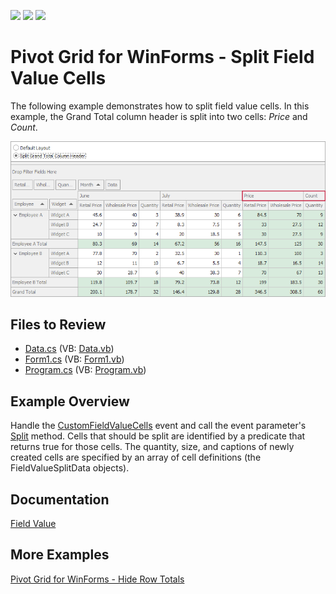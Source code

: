 <!-- default badges list -->
![](https://img.shields.io/endpoint?url=https://codecentral.devexpress.com/api/v1/VersionRange/128582575/21.2.3%2B)
[![](https://img.shields.io/badge/Open_in_DevExpress_Support_Center-FF7200?style=flat-square&logo=DevExpress&logoColor=white)](https://supportcenter.devexpress.com/ticket/details/E2763)
[![](https://img.shields.io/badge/📖_How_to_use_DevExpress_Examples-e9f6fc?style=flat-square)](https://docs.devexpress.com/GeneralInformation/403183)
<!-- default badges end -->

# Pivot Grid for WinForms - Split Field Value Cells

The following example demonstrates how to split field value cells. In this example, the Grand Total column header is split into two cells: _Price_ and _Count_. 

![Pivot Grid](images/pivotgrid.png)

## Files to Review

<!-- default file list -->
* [Data.cs](./CS/Data.cs) (VB: [Data.vb](./VB/Data.vb))
* [Form1.cs](./CS/Form1.cs) (VB: [Form1.vb](./VB/Form1.vb))
* [Program.cs](./CS/Program.cs) (VB: [Program.vb](./VB/Program.vb))
<!-- default file list end -->

## Example Overview 

Handle the [CustomFieldValueCells](https://docs.devexpress.com/WindowsForms/DevExpress.XtraPivotGrid.PivotGridControl.CustomFieldValueCells) event and call the event parameter's [Split](https://docs.devexpress.com/CoreLibraries/DevExpress.XtraPivotGrid.PivotCustomFieldValueCellsEventArgsBase-2.Split(Boolean--Predicate-T2---IList-FieldValueSplitData-)) method. Cells that should be split are identified by a predicate that returns true for those cells. The quantity, size, and captions of newly created cells are specified by an array of cell definitions (the FieldValueSplitData objects).

## Documentation 

[Field Value](https://docs.devexpress.com/WindowsForms/1694/controls-and-libraries/pivot-grid/ui-elements/field-value)

## More Examples

[Pivot Grid for WinForms - Hide Row Totals](https://github.com/DevExpress-Examples/winforms-pivotgrid-hide-totals-customcellvalue)
